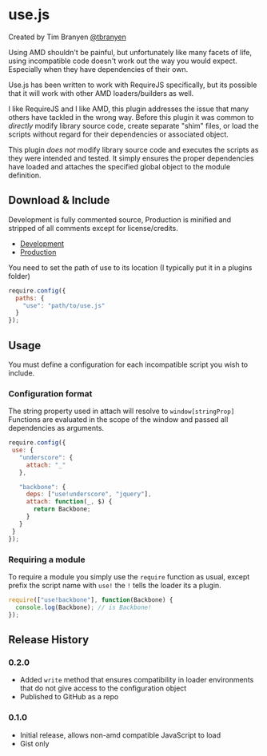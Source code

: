 use.js
======
  
Created by Tim Branyen [@tbranyen](http://twitter.com/tbranyen)

Using AMD shouldn't be painful, but unfortunately like many facets of life,
using incompatible code doesn't work out the way you would expect.  Especially
when they have dependencies of their own.

Use.js has been written to work with RequireJS specifically, but its possible
that it will work with other AMD loaders/builders as well.

I like RequireJS and I like AMD, this plugin addresses the issue that many
others have tackled in the wrong way.  Before this plugin it was common to
*directly* modify library source code, create separate "shim" files, or load
the scripts without regard for their dependencies or associated object.

This plugin *does not* modify library source code and executes the scripts
as they were intended and tested.  It simply ensures the proper dependencies
have loaded and attaches the specified global object to the module definition.

## Download & Include ##

Development is fully commented source, Production is minified and stripped of
all comments except for license/credits.

* [Development](https://raw.github.com/tbranyen/use.js/master/use.js)
* [Production](https://raw.github.com/tbranyen/use.js/master/dist/use.min.js)

You need to set the path of use to its location (I typically put it in a
plugins folder)

``` javascript
require.config({
  paths: {
    "use": "path/to/use.js"
  }
});
```

## Usage ##

You must define a configuration for each incompatible script you wish to
include.

### Configuration format ###

The string property used in attach will resolve to `window[stringProp]`
Functions are evaluated in the scope of the window and passed all dependencies
as arguments.

``` javascript
require.config({
 use: {
   "underscore": {
     attach: "_"
   },

   "backbone": {
     deps: ["use!underscore", "jquery"],
     attach: function(_, $) {
       return Backbone;
     }
   }
 }
});
```

### Requiring a module ###

To require a module you simply use the `require` function as usual, except
prefix the script name with `use!` the `!` tells the loader its a plugin.

``` javascript
require(["use!backbone"], function(Backbone) {
  console.log(Backbone); // is Backbone!
});
```

## Release History ##

### 0.2.0 ###

* Added `write` method that ensures compatibility in loader environments that
do not give access to the configuration object
* Published to GitHub as a repo

### 0.1.0 ###

* Initial release, allows non-amd compatible JavaScript to load
* Gist only
